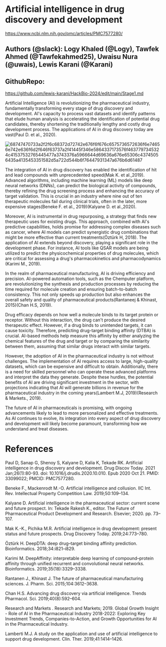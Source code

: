 
# Artificial intelligence in drug discovery and development
https://www.ncbi.nlm.nih.gov/pmc/articles/PMC7577280/

## Authors (@slack): Logy Khaled (@Logy), Tawfek Ahmed (@Tawfekahmed25), Uwaisu Nura (@uwais), Lewis Karani (@Karani)

## GithubRepo:
https://github.com/lewis-karani/HackBio-2024/edit/main/Stage1.md

Artificial Intelligence (AI) is revolutionizing the pharmaceutical industry, fundamentally transforming every stage of drug discovery and development. AI's capacity to process vast datasets and identify patterns that elude human analysis is accelerating the identification of potential drug candidates, thereby shortening the traditionally lengthy and costly drug development process. The applications of AI in drug discovery today are vast(Paul D. et al., 2020).

![68747470733a2f2f6c68372d72742e676f6f676c6575736572636f6e74656e742e636f6d2f646f63737a2f41445f346e5864337173576f4637797345324c41537532765445477a3743376a5966644d69636a676e65306c43745056435a4135453351582d5a722d544b6f76447931347a676b6d61487](https://github.com/user-attachments/assets/63cc099c-fa14-49ea-a488-165341973437)


The integration of AI in drug discovery has enabled the identification of hit and lead compounds with unprecedented speed(Mak K. et al.,2019). Advanced algorithms, including machine learning (ML) models like deep neural networks (DNNs), can predict the biological activity of compounds, thereby refining the drug screening process and enhancing the accuracy of target validation. This is crucial in an industry where nine out of ten therapeutic molecules fail during clinical trials, often in the later, more expensive stages​(Beneke F. et al., 2019)​(Kalyane D. et al.,2020).

Moreover, AI is instrumental in drug repurposing, a strategy that finds new therapeutic uses for existing drugs. This approach, combined with AI's predictive capabilities, holds promise for addressing complex diseases such as cancer, where AI models can predict synergistic drug combinations that might be more effective than current treatments​(Öztürk H, 2018). The application of AI extends beyond discovery, playing a significant role in the development phase. For instance, AI tools like QSAR models are being utilized to predict the physicochemical properties of drug molecules, which are critical for assessing a drug's pharmacokinetics and pharmacodynamics​(Karimi M., 2019).

In the realm of pharmaceutical manufacturing, AI is driving efficiency and precision. AI-powered automation tools, such as the Chemputer platform, are revolutionizing the synthesis and production processes by reducing the time required for molecule creation and ensuring batch-to-batch consistency. This not only speeds up production but also enhances the overall safety and quality of pharmaceutical products​(Rantaneej & Khinast, 2015)​(Chan H.S, 2019).

Drug efficacy depends on how well a molecule binds to its target protein or receptor. Without this interaction, the drug can't produce the desired therapeutic effect. However, if a drug binds to unintended targets, it can cause toxicity. Therefore, predicting drug-target binding affinity (DTBA) is crucial. AI-based methods help measure this affinity by either analyzing the chemical features of the drug and target or by comparing the similarity between them, assuming that similar drugs interact with similar targets.

However, the adoption of AI in the pharmaceutical industry is not without challenges. The implementation of AI requires access to large, high-quality datasets, which can be expensive and difficult to obtain. Additionally, there is a need for skilled personnel who can operate these advanced platforms and interpret the data they generate. Despite these hurdles, the potential benefits of AI are driving significant investment in the sector, with projections indicating that AI will generate billions in revenue for the pharmaceutical industry in the coming years​(Lambert M.J, 2019)​(Research & Markets., 2019).

The future of AI in pharmaceuticals is promising, with ongoing advancements likely to lead to more personalized and effective treatments. As AI continues to evolve, its integration into every aspect of drug discovery and development will likely become paramount, transforming how we understand and treat diseases.

# References
Paul D, Sanap G, Shenoy S, Kalyane D, Kalia K, Tekade RK. Artificial intelligence in drug discovery and development. Drug Discov Today. 2021 Jan;26(1):80-93.
doi: 10.1016/j.drudis.2020.10.010. Epub 2020 Oct 21. PMID: 33099022; PMCID: PMC7577280.

Beneke F., Mackenrodt M.-O. Artificial intelligence and collusion. IIC Int. Rev. Intellectual Property Competition Law. 2019;50:109–134.

Kalyane D. Artificial intelligence in the pharmaceutical sector: current scene and future prospect. In: Tekade Rakesh K., editor. The Future of Pharmaceutical Product Development and Research. Elsevier; 2020. pp. 73–107.

Mak K.-K., Pichika M.R. Artificial intelligence in drug development: present status and future prospects. Drug Discovery Today. 2019;24:773–780.

Öztürk H. DeepDTA: deep drug–target binding affinity prediction. Bioinformatics. 2018;34:i821–i829.

Karimi M. DeepAffinity: interpretable deep learning of compound–protein affinity through unified recurrent and convolutional neural networks. Bioinformatics. 2019;35(18):3329–3338. 

Rantanen J., Khinast J. The future of pharmaceutical manufacturing sciences. J. Pharm. Sci. 2015;104:3612–3638.

Chan H.S. Advancing drug discovery via artificial intelligence. Trends Pharmacol. Sci. 2019;40(8):592–604.

Research and Markets . Research and Markets; 2019. Global Growth Insight - Role of AI in the Pharmaceutical Industry 2018-2022: Exploring Key Investment Trends, Companies-to-Action, and Growth Opportunities for AI in the Pharmaceutical Industry.

Lamberti M.J. A study on the application and use of artificial intelligence to support drug development. Clin. Ther. 2019;41:1414–1426.

